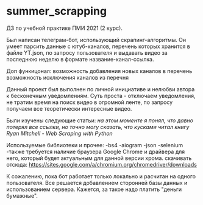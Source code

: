 # summer_scrapping

ДЗ по учебной практике ПМИ 2021 (2 курс).

Был написан телеграм-бот, использующий скрапинг-алгоритмы. Он умеет парсить данные с ютуб-каналов, перечень которых хранится в файле YT.json, по запросу пользователя и выдавать видео за последнюю неделю в формате название-канал-ссылка.

Доп функицонал:
возможность добавления новых каналов в перечень
возможность исключения каналов из перечня

Данный проект был выполнен по личной инициативе и нелюбви автора к бесконечным уведомлениям. Суть проста - отключаем уведомления, не тратим время на поиск видео в огромной ленте, по запросу получаем все теоретически интересные видео.

Были изучены следующие статьи:
*на этом моменте я понял, что давно потерял все ссылки, но точно могу сказать, что кусками читал книгу Ryan Mitchell - Web Scraping with Python*

Используемые библиотеки и прочее:
-bs4
-aiogram
-json
-selenium
-также требуется наличие браузера Google Chrome и драйвера для него, который будет актуальным для данной версии хрома. скачивать отсюда: https://sites.google.com/a/chromium.org/chromedriver/downloads

К сожалению, пока бот работает только локально и расчитан на одного пользователя. Все решается добавлением сторонней базы данных и использованием сервера. Кажется, за такое надо платить "деньги бумажные".
